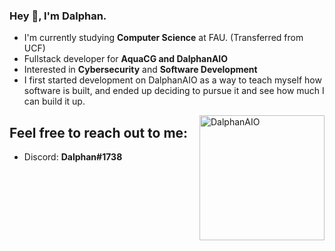### Hey 👋, I'm Dalphan.

- I'm currently studying **Computer Science** at FAU. (Transferred from UCF)
- Fullstack developer for **AquaCG and DalphanAIO**
- Interested in **Cybersecurity** and **Software Development**
- I first started development on DalphanAIO as a way to teach myself how software is built, and ended up deciding to pursue it and see how much I can build it up.

<img align="right" alt="DalphanAIO" width="200px" src="https://i.imgur.com/qGraEzi.png">

## Feel free to reach out to me:
- Discord: **Dalphan#1738**
